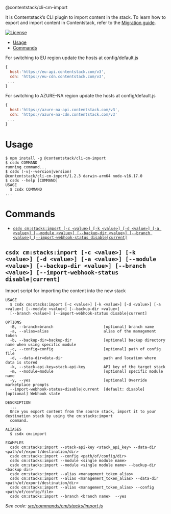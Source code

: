 @contentstack/cli-cm-import

It is Contentstack’s CLI plugin to import content in the stack. To learn how to export and import content in Contentstack, refer to the [Migration guide](https://www.contentstack.com/docs/developers/cli/migration/).

[![License](https://img.shields.io/npm/l/@contentstack/cli)](https://github.com/contentstack/cli/blob/main/LICENSE)

<!-- toc -->
* [Usage](#usage)
* [Commands](#commands)
<!-- tocstop -->

For switching to EU region update the hosts at config/default.js

```js
{
  host:'https://eu-api.contentstack.com/v3',
  cdn: 'https://eu-cdn.contentstack.com/v3',
 ...
}
```

For switching to AZURE-NA region update the hosts at config/default.js

```js
{
  host:'https://azure-na-api.contentstack.com/v3',
  cdn: 'https://azure-na-cdn.contentstack.com/v3'
 ...
}
```

# Usage

<!-- usage -->
```sh-session
$ npm install -g @contentstack/cli-cm-import
$ csdx COMMAND
running command...
$ csdx (-v|--version|version)
@contentstack/cli-cm-import/1.2.3 darwin-arm64 node-v16.17.0
$ csdx --help [COMMAND]
USAGE
  $ csdx COMMAND
...
```
<!-- usagestop -->

# Commands

<!-- commands -->
* [`csdx cm:stacks:import [-c <value>] [-k <value>] [-d <value>] [-a <value>] [--module <value>] [--backup-dir <value>] [--branch <value>] [--import-webhook-status disable|current]`](#csdx-cmstacksimport--c-value--k-value--d-value--a-value---module-value---backup-dir-value---branch-value---import-webhook-status-disablecurrent)

## `csdx cm:stacks:import [-c <value>] [-k <value>] [-d <value>] [-a <value>] [--module <value>] [--backup-dir <value>] [--branch <value>] [--import-webhook-status disable|current]`

Import script for importing the content into the new stack

```
USAGE
  $ csdx cm:stacks:import [-c <value>] [-k <value>] [-d <value>] [-a <value>] [--module <value>] [--backup-dir <value>] 
  [--branch <value>] [--import-webhook-status disable|current]

OPTIONS
  -B, --branch=branch                      [optional] branch name
  -a, --alias=alias                        alias of the management token
  -b, --backup-dir=backup-dir              [optional] backup directory name when using specific module
  -c, --config=config                      [optional] path of config file
  -d, --data-dir=data-dir                  path and location where data is stored
  -k, --stack-api-key=stack-api-key        API key of the target stack
  -m, --module=module                      [optional] specific module name
  -y, --yes                                [optional] Override marketplace prompts
  --import-webhook-status=disable|current  [default: disable] [optional] Webhook state

DESCRIPTION
  ...
  Once you export content from the source stack, import it to your destination stack by using the cm:stacks:import 
  command.

ALIASES
  $ csdx cm:import

EXAMPLES
  csdx cm:stacks:import --stack-api-key <stack_api_key> --data-dir <path/of/export/destination/dir>
  csdx cm:stacks:import --config <path/of/config/dir>
  csdx cm:stacks:import --module <single module name>
  csdx cm:stacks:import --module <single module name> --backup-dir <backup dir>
  csdx cm:stacks:import --alias <management_token_alias>
  csdx cm:stacks:import --alias <management_token_alias> --data-dir <path/of/export/destination/dir>
  csdx cm:stacks:import --alias <management_token_alias> --config <path/of/config/file>
  csdx cm:stacks:import --branch <branch name>  --yes
```

_See code: [src/commands/cm/stacks/import.js](https://github.com/contentstack/cli/blob/main/packages/contentstack-import/src/commands/cm/stacks/import.js)_
<!-- commandsstop -->
